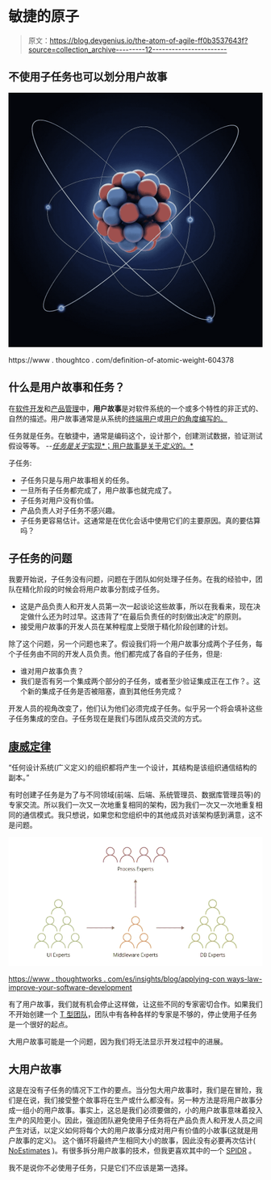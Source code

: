 # 敏捷的原子

> 原文：<https://blog.devgenius.io/the-atom-of-agile-ff0b3537643f?source=collection_archive---------12----------------------->

## 不使用子任务也可以划分用户故事

![](img/d060aba76a37d0c35d53fac2b6fd7610.png)

https://www . thoughtco . com/definition-of-atomic-weight-604378

## 什么是用户故事和任务？

在[软件开发](https://en.wikipedia.org/wiki/Software_development)和[产品管理](https://en.wikipedia.org/wiki/Product_management)中，**用户故事**是对软件系统的一个或多个特性的非正式的、自然的描述。用户故事通常是从系统的[终端用户](https://en.wikipedia.org/wiki/User_(computing)#End-user)或[用户的角度编写的。](https://en.wikipedia.org/wiki/User_(system))

任务就是任务。在敏捷中，通常是编码这个，设计那个，创建测试数据，验证测试假设等等。
 *-*-[*任务是关于*实现*；用户故事是关于*定义*的。*](https://medium.com/agile-it/composing-meaningful-tasks-c1ca51064c1a)

子任务:

*   子任务只是与用户故事相关的任务。
*   一旦所有子任务都完成了，用户故事也就完成了。
*   子任务对用户没有价值。
*   产品负责人对子任务不感兴趣。
*   子任务更容易估计。这通常是在优化会话中使用它们的主要原因。真的要估算吗？

## 子任务的问题

我要开始说，子任务没有问题，问题在于团队如何处理子任务。在我的经验中，团队在精化阶段的时候会将用户故事分割成子任务。

*   这是产品负责人和开发人员第一次一起谈论这些故事，所以在我看来，现在决定做什么还为时过早。这违背了“在最后负责任的时刻做出决定”的原则。
*   接受用户故事的开发人员在某种程度上受限于精化阶段创建的计划。

除了这个问题，另一个问题也来了。假设我们将一个用户故事分成两个子任务，每个子任务由不同的开发人员负责。他们都完成了各自的子任务，但是:

*   谁对用户故事负责？
*   我们是否有另一个集成两个部分的子任务，或者至少验证集成正在工作？。这个新的集成子任务是否被阻塞，直到其他任务完成？

开发人员的视角改变了，他们认为他们必须完成子任务。似乎另一个将会填补这些子任务集成的空白。子任务现在是我们与团队成员交流的方式。

## [康威定律](https://en.wikipedia.org/wiki/Conway%27s_law)

“任何设计系统(广义定义)的组织都将产生一个设计，其结构是该组织通信结构的副本。”

有时创建子任务是为了与不同领域(前端、后端、系统管理员、数据库管理员等)的专家交流。所以我们一次又一次地重复相同的架构，因为我们一次又一次地重复相同的通信模式。我只想说，如果您和您组织中的其他成员对该架构感到满意，这不是问题。

![](img/4a0fca876e4c763751d8c4ade14cae22.png)

[https://www . thoughtworks . com/es/insights/blog/applying-con ways-law-improve-your-software-development](https://www.thoughtworks.com/es/insights/blog/applying-conways-law-improve-your-software-development)

有了用户故事，我们就有机会停止这样做，让这些不同的专家密切合作。如果我们不开始创建一个 [T 型团队](https://medium.com/@warren2lynch/scrum-team-i-shaped-vs-t-shaped-people-569de6fa494e)，团队中有各种各样的专家是不够的，停止使用子任务是一个很好的起点。

大用户故事可能是一个问题，因为我们将无法显示开发过程中的进展。

## 大用户故事

这是在没有子任务的情况下工作的要点。当分包大用户故事时，我们是在冒险，我们是在说，我们接受整个故事将在生产或什么都没有。另一种方法是将用户故事分成一组小的用户故事。事实上，这总是我们必须要做的，小的用户故事意味着投入生产的风险更小。因此，强迫团队避免使用子任务将在产品负责人和开发人员之间产生对话，以定义如何将每个大的用户故事分成对用户有价值的小故事(这就是用户故事的定义)。
这个循环将最终产生相同大小的故事，因此没有必要再次估计( [NoEstimates](https://medium.com/@neil2killick/noestimates-part-1-doing-scrum-without-estimates-b42c4a453dc6) )。有很多拆分用户故事的技术，但我更喜欢其中的一个 [SPIDR](https://blogs.itemis.com/en/spidr-five-simple-techniques-for-a-perfectly-split-user-story) 。

我不是说你不必使用子任务，只是它们不应该是第一选择。
